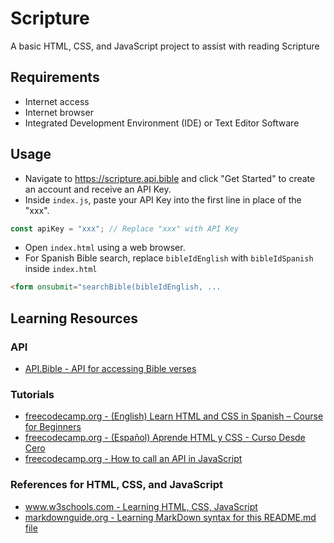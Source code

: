 # Scripture

A basic HTML, CSS, and JavaScript project to assist with reading Scripture

## Requirements

- Internet access
- Internet browser
- Integrated Development Environment (IDE) or Text Editor Software

## Usage

- Navigate to https://scripture.api.bible and click "Get Started" to create an account and receive an API Key.
- Inside `index.js`, paste your API Key into the first line in place of the "xxx".
```js
const apiKey = "xxx"; // Replace "xxx" with API Key
```
- Open `index.html` using a web browser.
- For Spanish Bible search, replace `bibleIdEnglish` with `bibleIdSpanish` inside `index.html`
```html
<form onsubmit="searchBible(bibleIdEnglish, ...
```

## Learning Resources

### API

- [API.Bible - API for accessing Bible verses](https://scripture.api.bible/)

### Tutorials

- [freecodecamp.org - (English) Learn HTML and CSS in Spanish – Course for Beginners](https://www.freecodecamp.org/news/learn-html-and-css-in-spanish-course-for-beginners/)
- [freecodecamp.org - (Español) Aprende HTML y CSS - Curso Desde Cero](https://www.freecodecamp.org/espanol/news/aprende-html-y-css-curso-desde-cero/)
- [freecodecamp.org - How to call an API in JavaScript](https://www.freecodecamp.org/news/make-api-calls-in-javascript/)

### References for HTML, CSS, and JavaScript

- [www.w3schools.com - Learning HTML, CSS, JavaScript](https://www.w3schools.com/)
- [markdownguide.org - Learning MarkDown syntax for this README.md file](https://www.markdownguide.org/cheat-sheet/)

